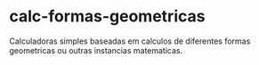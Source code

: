 # calc-formas-geometricas
Calculadoras simples baseadas em calculos de diferentes formas geometricas ou outras instancias matematicas.
